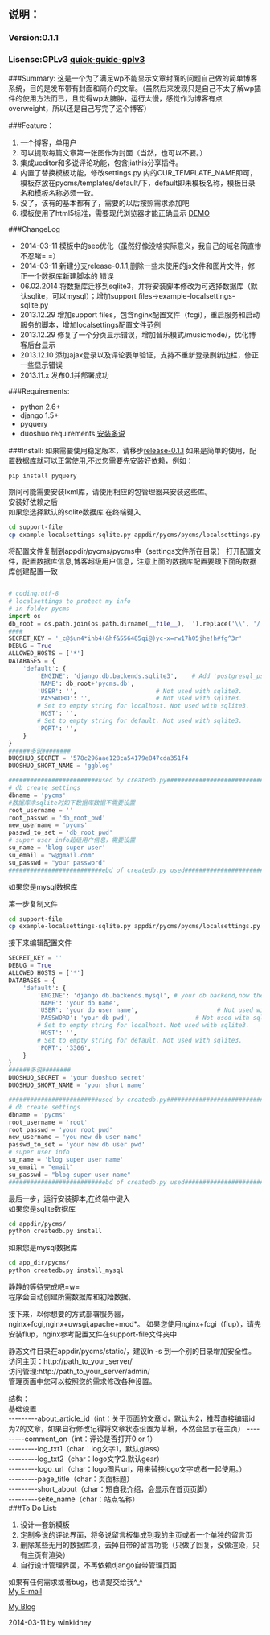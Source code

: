 ## 说明：
### Version:0.1.1
### Lisense:GPLv3 [quick-guide-gplv3](www.gnu.org/licenses/quick-guide-gplv3.html)
###Summary: 
这是一个为了满足wp不能显示文章封面的问题自己做的简单博客系统，目的是发布带有封面和简介的文章。（虽然后来发现只是自己不太了解wp插件的使用方法而已，且觉得wp太臃肿，运行太慢，感觉作为博客有点overweight，所以还是自己写完了这个博客）  

###Feature：
1. 一个博客，单用户  
2. 可以提取每篇文章第一张图作为封面（当然，也可以不要。）
3. 集成ueditor和多说评论功能，包含jiathis分享插件。
4. 内置了替换模板功能，修改settings.py 内的CUR_TEMPLATE_NAME即可，模板存放在pycms/templates/default/下，default即未模板名称，模板目录名和模板名称必须一致。
5. 没了，该有的基本都有了，需要的以后按照需求添加吧  
6. 模板使用了html5标准，需要<blod>现代浏览器</bold>才能正确显示 [DEMO](http://blog.gg-workshop.com)

###ChangeLog
+ 2014-03-11 模板中的seo优化（虽然好像没啥实际意义，我自己的域名简直惨不忍睹= =）
+ 2014-03-11 新建分支release-0.1.1,删除一些未使用的js文件和图片文件，修正一个数据库新建脚本的  错误
+ 06.02.2014 将数据库迁移到sqlite3，并将安装脚本修改为可选择数据库（默认sqlite，可以mysql）；增加support files->example-localsettings-sqlite.py
+ 2013.12.29 增加support files，包含nginx配置文件（fcgi），重启服务和启动服务的脚本，增加localsettings配置文件范例
+ 2013.12.29 修复了一个分页显示错误，增加音乐模式/musicmode/，优化博客后台显示
+ 2013.12.10 添加ajax登录以及评论表单验证，支持不重新登录刷新边栏，修正一些显示错误
+ 2013.11.x 发布0.1并部署成功

###Requirements:
+ python 2.6+  
+ django 1.5+  
+ pyquery  
+ duoshuo requirements   [安装多说](https://github.com/duoshuo/duoshuo-python-sdk)


###Install:
如果需要使用稳定版本，请移步[release-0.1.1](https://github.com/winkidney/GG-Blog/tree/release-0.1.1)
如果是简单的使用，配置数据库就可以正常使用,不过您需要先安装好依赖，例如：

```bash
pip install pyquery
```
期间可能需要安装lxml库，请使用相应的包管理器来安装这些库。    
安装好依赖之后   
如果您选择默认的sqlite数据库
在终端键入
```bash
cd support-file
cp example-localsettings-sqlite.py appdir/pycms/pycms/localsettings.py
```  
将配置文件复制到appdir/pycms/pycms中（settings文件所在目录）
打开配置文件，配置数据库信息,博客超级用户信息，注意上面的数据库配置要跟下面的数据库创建配置一致

```python

# coding:utf-8
# localsettings to protect my info
# in folder pycms
import os
db_root = os.path.join(os.path.dirname(__file__), '').replace('\\', '/')
####
SECRET_KEY = '_c@$un4*ihb4(&hf&556485qi@)yc-x=rw17h05jhe!h#fg^3r'
DEBUG = True
ALLOWED_HOSTS = ['*']
DATABASES = {
    'default': {
        'ENGINE': 'django.db.backends.sqlite3',    # Add 'postgresql_psycopg2', 'postgresql', 'mysql', 'sqlite3' or 'oracle'
        'NAME': db_root+'pycms.db',
        'USER': '',                      # Not used with sqlite3.
        'PASSWORD': '',                  # Not used with sqlite3.
        # Set to empty string for localhost. Not used with sqlite3.
        'HOST': '',
        # Set to empty string for default. Not used with sqlite3.
        'PORT': '',
    }
}
######多说########
DUOSHUO_SECRET = '578c296aae128ca54179e847cda351f4'
DUOSHUO_SHORT_NAME = 'ggblog'

#########################used by createdb.py##############################
# db create settings
dbname = 'pycms'
#数据库未sqlite时如下数据库数据不需要设置
root_username = ''
root_passwd = 'db_root_pwd'
new_username = 'pycms'
passwd_to_set = 'db_root_pwd'
# super user info超级用户信息，需要设置
su_name = 'blog super user'
su_email = "w@gmail.com"
su_passwd = "your password"
##########################ebd of createdb.py used#########################

```

如果您是mysql数据库

第一步复制文件
```bash
cd support-file
cp example-localsettings-sqlite.py appdir/pycms/pycms/localsettings.py
```  
接下来编辑配置文件
```python
SECRET_KEY = ''
DEBUG = True
ALLOWED_HOSTS = ['*']
DATABASES = {
    'default': {
        'ENGINE': 'django.db.backends.mysql', # your db backend,now the createdb.py only support mysql,not tested on sqlite yet.
        'NAME': 'your db name',
        'USER': 'your db user name',                      # Not used with sqlite3.
        'PASSWORD': 'your db pwd',                  # Not used with sqlite3.
        # Set to empty string for localhost. Not used with sqlite3.
        'HOST': '',
        # Set to empty string for default. Not used with sqlite3.
        'PORT': '3306',
    }
}
######多说########
DUOSHUO_SECRET = 'your duoshuo secret'
DUOSHUO_SHORT_NAME = 'your short name'

#########################used by createdb.py##############################
# db create settings
dbname = 'pycms'
root_username = 'root'
root_passwd = 'your root pwd'
new_username = 'you new db user name'
passwd_to_set = 'your new db user pwd'
# super user info
su_name = 'blog super user name'
su_email = "email"
su_passwd = "blog super user name"
##########################ebd of createdb.py used#########################

```
最后一步，运行安装脚本,在终端中键入    
如果您是sqlite数据库
```bash
cd appdir/pycms/
python createdb.py install
```
如果您是mysql数据库  
```bash  
cd app_dir/pycms/
python createdb.py install_mysql

```  
静静的等待完成吧=w=  
程序会自动创建所需数据库和初始数据。  



接下来，以你想要的方式部署服务器，nginx+fcgi,nginx+uwsgi,apache+mod*。
如果您使用nginx+fcgi（flup），请先安装flup，nginx参考配置文件在support-file文件夹中  
   
静态文件目录在appdir/pycms/static/，建议ln -s 到一个别的目录增加安全性。
访问主页：http://path_to_your_server/  
访问管理:http://path_to_your_server/admin/   
管理页面中您可以按照您的需求修改各种设置。  


结构：  
	基础设置  
	---------about_article_id（int：关于页面的文章id，默认为2，推荐直接编辑id为2的文章，如果自行修改记得将文章状态设置为草稿，不然会显示在主页）
	---------comment_on（int：评论是否打开0 or 1）  
	---------log_txt1（char：log文字1，默认glass）  
	---------log_txt2（char：logo文字2.默认gear）  
	---------logo_url（char：logo图片url，用来替换logo文字或者一起使用。）  
	---------page_title（char：页面标题）  
	---------short_about（char：短自我介绍，会显示在首页页脚）  
	---------seite_name（char：站点名称）  
###To Do List:
1. 设计一套新模板
2. 定制多说的评论界面，将多说留言板集成到我的主页或者一个单独的留言页
3. 删除某些无用的数据库项，去掉自带的留言功能（只做了回复，没做渲染，只有主页有渲染）
4. 自行设计管理界面，不再依赖django自带管理页面


如果有任何需求或者bug，也请提交给我^_^    
[My E-mail](mailto:winkidney@gmail.com)   
 
[My Blog](http://blog.gg-workshop.com)  

2014-03-11 by winkidney
